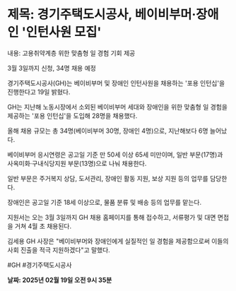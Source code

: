 # **제목: 경기주택도시공사, 베이비부머·장애인 '인턴사원 모집'**

  내용: 고용취약계층 위한 맞춤형 일 경험 기회 제공

3월 3일까지 신청, 34명 채용 예정  

경기주택도시공사(GH)는 베이비부머 및 장애인 인턴사원을 채용하는 '포용 인턴십'을 진행한다고 19일 밝혔다.  

GH는 지난해 노동시장에서 소외된 베이비부머 세대와 장애인을 위한 맞춤형 일 경험을 제공하는 '포용 인턴십'을 도입해 28명을 채용했다.  

올해 채용 규모는 총 34명(베이비부머 30명, 장애인 4명)으로, 지난해보다 6명 늘어났다.  

베이비부머 응시연령은 공고일 기준 만 50세 이상 65세 미만이며, 일반 부문(17명)과 사옥미화·구내식당지원 부문(13명)으로 나눠 채용한다.  

일반 부문은 주거복지 상담, 도서관리, 장애인 활동 지원, 보상 지원 등의 업무를 담당한다.  

장애인은 공고일 기준 18세 이상으로, 물품 분류 및 배송 등의 업무를 맡는다.  

지원서는 오는 3월 3일까지 GH 채용 홈페이지를 통해 접수하고, 서류평가 및 대면 면접을 거쳐 4월 초 채용된다.  

김세용 GH 사장은 "베이비부머와 장애인에게 실질적인 일 경험을 제공함으로써 이들의 사회 진출을 적극 지원하겠다"고 말했다.  

#GH #경기주택도시공사

  **날짜: 2025년 02월 19일 오전 9시 35분**